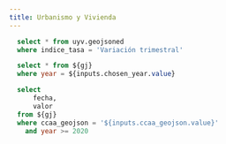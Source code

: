 ```yaml
---
title: Urbanismo y Vivienda
---
```


```sql gj
  select * from uyv.geojsoned
  where indice_tasa = 'Variación trimestral'
```
<Dropdown
	data={gj}
	name=chosen_year
	value=year
	title="Escoge un año"
	defaultValue='2024'
/>

```sql geo_by_year
  select * from ${gj}
  where year = ${inputs.chosen_year.value}
```

<AreaMap 
    data={geo_by_year} 
    areaCol=ccaa_geojson
    geoJsonUrl='https://github.com/codeforgermany/click_that_hood/blob/main/public/data/spain-provinces.geojson'
    geoId=woe_name
    value=valor
/>

<Dropdown
	data={gj}
	name=ccaa_geojson
	value=ccaa_geojson
	title="Escoge comunidad autónoma"
	defaultValue='Comunidad Valenciana'
/>

```sql index_by_ccaa
  select 
      fecha,
      valor
  from ${gj}
  where ccaa_geojson = '${inputs.ccaa_geojson.value}'
	and year >= 2020
```

<BarChart
    data={index_by_ccaa}
    title="Variaciones Trimestrales del IPC en {inputs.ccaa_geojson.label}, desde 2020"
    x=fecha
    y=valor
/>